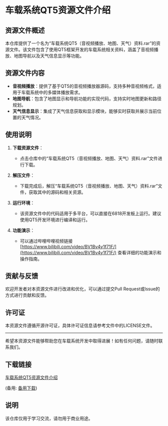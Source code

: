 # 车载系统QT5资源文件介绍

## 资源文件概述

本仓库提供了一个名为“车载系统QT5（音视频播放、地图、天气）资料.rar”的资源文件。该文件包含了使用QT5框架开发的车载系统相关资料，涵盖了音视频播放、地图导航以及天气信息显示等功能。

## 资源文件内容

- **音视频播放**：提供了基于QT5的音视频播放器源码，支持多种音视频格式，适用于车载系统中的多媒体播放需求。
- **地图导航**：包含了地图显示和导航功能的实现代码，支持实时地图更新和路径规划。
- **天气信息显示**：集成了天气信息获取和显示模块，能够实时获取并展示当前位置的天气情况。

## 使用说明

1. **下载资源文件**：
   - 点击仓库中的“车载系统QT5（音视频播放、地图、天气）资料.rar”文件进行下载。

2. **解压文件**：
   - 下载完成后，解压“车载系统QT5（音视频播放、地图、天气）资料.rar”文件，获取其中的源码和相关资源。

3. **运行环境**：
   - 该资源文件中的代码适用于多平台，可以直接在6818开发板上运行。建议使用QT5开发环境进行编译和运行。

4. **功能演示**：
   - 可以通过哔哩哔哩视频链接 [https://www.bilibili.com/video/BV1Bv4y1f71F/](https://www.bilibili.com/video/BV1Bv4y1f71F/) 查看详细的功能演示和操作指南。

## 贡献与反馈

欢迎开发者对本资源文件进行改进和优化，可以通过提交Pull Request或Issue的方式进行贡献和反馈。

## 许可证

本资源文件遵循开源许可证，具体许可证信息请参考文件中的LICENSE文件。

---

希望本资源文件能够帮助您在车载系统开发中取得进展！如有任何问题，请随时联系我们。

## 下载链接
[车载系统QT5资源文件介绍](https://pan.quark.cn/s/17fef1e6b606) 

(备用: [备用下载](https://pan.baidu.com/s/1_fFlK1uYOr2IxQG7yjrHaw?pwd=1234))

## 说明

该仓库仅用于学习交流，请勿用于商业用途。
